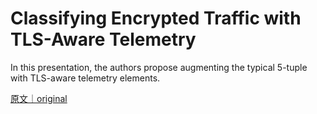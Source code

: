 
# Classifying Encrypted Traffic with TLS-Aware Telemetry

In this presentation, the authors propose augmenting the typical 5-tuple with TLS-aware telemetry elements.

[原文｜original](https://insights.sei.cmu.edu/library/classifying-encrypted-traffic-with-tls-aware-telemetry/)
        